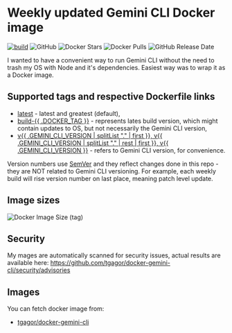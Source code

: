 Weekly updated Gemini CLI Docker image
======================================

[![build](https://github.com/tgagor/docker-gemini-cli/actions/workflows/build.yml/badge.svg?branch=master)](https://github.com/tgagor/docker-gemini-cli/actions/workflows/build.yml)
![GitHub](https://img.shields.io/github/license/tgagor/docker-gemini-cli)
![Docker Stars](https://img.shields.io/docker/stars/tgagor/gemini-cli)
![Docker Pulls](https://img.shields.io/docker/pulls/tgagor/gemini-cli)
![GitHub Release Date](https://img.shields.io/github/release-date/tgagor/docker-gemini-cli)

I wanted to have a convenient way to run Gemini CLI without the need to trash my OS with Node and it's dependencies. Easiest way was to wrap it as a Docker image.

## Supported tags and respective Dockerfile links

* [latest](https://github.com/tgagor/docker-gemini-cli/blob/master/Dockerfile) - latest and greatest (default),
* [build-{{ .DOCKER_TAG }}](https://github.com/tgagor/docker-gemini-cli/blob/master/Dockerfile) - represents lates build version, which might contain updates to OS, but not necessarily the Gemini CLI version,
* [v{{ .GEMINI_CLI_VERSION | splitList "." | first }}, v{{ .GEMINI_CLI_VERSION | splitList "." | rest | first }}, v{{ .GEMINI_CLI_VERSION }}](https://github.com/tgagor/docker-gemini-cli/blob/master/Dockerfile) - refers to Gemini CLI version, for convenience.

Version numbers use [SemVer](https://semver.org) and they reflect changes done in this repo - they are NOT related to Gemini CLI versioning. For example, each weekly build will rise version number on last place, meaning patch level update.

## Image sizes
![Docker Image Size (tag)](https://img.shields.io/docker/image-size/tgagor/gemini-cli/latest?label=gemini-cli%3Alatest%20size)

## Security
My mages are automatically scanned for security issues, actual results are available here: https://github.com/tgagor/docker-gemini-cli/security/advisories

## Images
You can fetch docker image from:
* [tgagor/docker-gemini-cli](https://hub.docker.com/r/tgagor/docker-gemini-cli)
